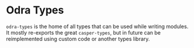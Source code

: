 # Odra Types

`odra-types` is the home of all types that can be used while writing modules.
It mostly re-exports the great `casper-types`, but in future can be reimplemented using custom code or another types library.
